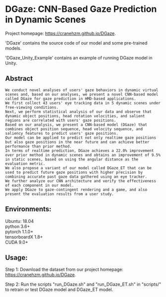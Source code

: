 # DGaze: CNN-Based Gaze Prediction in Dynamic Scenes
Project homepage: https://cranehzm.github.io/DGaze.


'DGaze' contains the source code of our model and some pre-trained models.


'DGaze_Unity_Example' contains an example of running DGaze model in Unity.


## Abstract
```
We conduct novel analyses of users' gaze behaviors in dynamic virtual scenes and, based on our analyses, we present a novel CNN-based model called DGaze for gaze prediction in HMD-based applications. 
We first collect 43 users' eye tracking data in 5 dynamic scenes under free-viewing conditions. 
Next, we perform statistical analysis of our data and observe that dynamic object positions, head rotation velocities, and salient regions are correlated with users' gaze positions. 
Based on our analysis, we present a CNN-based model (DGaze) that combines object position sequence, head velocity sequence, and saliency features to predict users' gaze positions. 
Our model can be applied to predict not only realtime gaze positions but also gaze positions in the near future and can achieve better performance than prior method. 
In terms of realtime prediction, DGaze achieves a 22.0% improvement over prior method in dynamic scenes and obtains an improvement of 9.5% in static scenes, based on using the angular distance as the evaluation metric. 
We also propose a variant of our model called DGaze_ET that can be used to predict future gaze positions with higher precision by combining accurate past gaze data gathered using an eye tracker. 
We further analyze our CNN architecture and verify the effectiveness of each component in our model. 
We apply DGaze to gaze-contingent rendering and a game, and also present the evaluation results from a user study.
```	

## Environments:
Ubuntu: 18.04  
python 3.6+  
pytorch 1.1.0+  
tensorboardX 1.8+  
CUDA 9.0+    


## Usage:
Step 1: Download the dataset from our project homepage: https://cranehzm.github.io/DGaze.

Step 2: Run the scripts "run_DGaze.sh" and "run_DGaze_ET.sh" in "scripts/" to retrain or test DGaze model and DGaze_ET model.